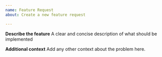 ```yaml
---
name: Feature Request
about: Create a new feature request

---
```


**Describe the feature**
A clear and concise description of what should be implemented

**Additional context**
Add any other context about the problem here.
